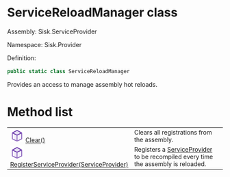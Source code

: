 <!--

Copyrights 2023 Sisk Framework - CypherPotato
Published under MIT license

!!! DO NOT EDIT THIS FILE !!!
This file was generated by a tool in the Sisk package. To edit the information in this documentation,
edit the XML documentation present in the Sisk source code.

-->

# ServiceReloadManager class
Assembly: Sisk.ServiceProvider

Namespace: Sisk.Provider

Definition:

```cs
public static class ServiceReloadManager
```

Provides an access to manage assembly hot reloads.

# Method list
<table>
    <tbody>
<tr>
    <td width="33%">
        <img class="icon" src="/assets/img/icons/method.svg">
        <a href="/read?q=/contents/spec/Sisk.Provider.ServiceReloadManager.Clear().md">
            Clear()
        </a>
    </td>
    <td>
        Clears all registrations from the assembly.
    <td>
</tr>
<tr>
    <td width="33%">
        <img class="icon" src="/assets/img/icons/method.svg">
        <a href="/read?q=/contents/spec/Sisk.Provider.ServiceReloadManager.RegisterServiceProvider(ServiceProvider).md">
            RegisterServiceProvider(ServiceProvider)
        </a>
    </td>
    <td>
        Registers a <a href="/read?q=/contents/spec/Sisk.Provider.ServiceProvider.md">ServiceProvider</a> to be recompiled every time the assembly is reloaded.
    <td>
</tr>
    </tbody>
</table>
